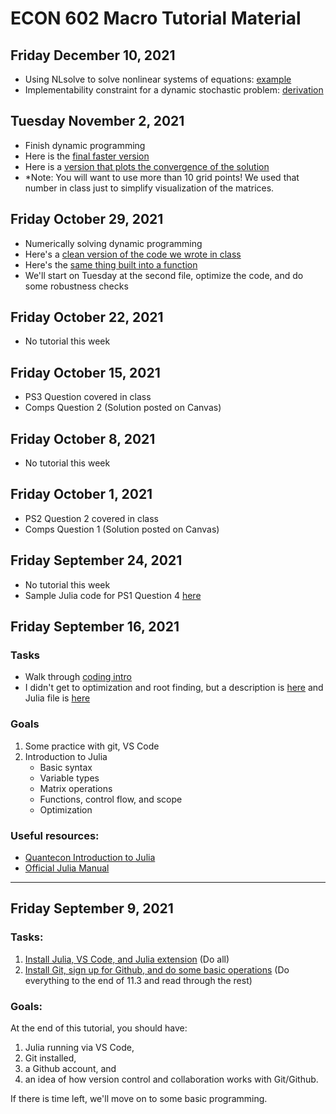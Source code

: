 # ECON 602 Macro Tutorial Material
## Friday December 10, 2021
- Using NLsolve to solve nonlinear systems of equations: [example](/src/PS8q1_nlsolve.jl)
- Implementability constraint for a dynamic stochastic problem: [derivation](/src/DynamicIMPderivation.md)

## Tuesday November 2, 2021
- Finish dynamic programming
- Here is the [final faster version](/src/vf_iteration_optimized.jl)
- Here is a [version that plots the convergence of the solution](/src/vf_iteration_optimized_plotting.jl)
- *Note: You will want to use more than 10 grid points! We used that number in class just to simplify visualization of the matrices.

## Friday October 29, 2021
- Numerically solving dynamic programming
- Here's a [clean version of the code we wrote in class](/src/vf_iteration_intuitive_steps_final.jl)
- Here's the [same thing built into a function](/src/vf_iteration_intuitive.jl)
- We'll start on Tuesday at the second file, optimize the code, and do some robustness checks

## Friday October 22, 2021
- No tutorial this week

## Friday October 15, 2021
- PS3 Question covered in class
- Comps Question 2 (Solution posted on Canvas)

## Friday October 8, 2021
- No tutorial this week

## Friday October 1, 2021
- PS2 Question 2 covered in class
- Comps Question 1 (Solution posted on Canvas)

## Friday September 24, 2021
- No tutorial this week
- Sample Julia code for PS1 Question 4 [here](/src/PS1_Q4.jl)

## Friday September 16, 2021
### Tasks
- Walk through [coding intro](/docs/Getting_started_coding_Julia.md)
- I didn't get to optimization and root finding, but a description is [here](/docs/Optimization_demo.md) and Julia file is [here](/src/Optimization_demo.jl)

### Goals
1. Some practice with git, VS Code
2. Introduction to Julia
    - Basic syntax
    - Variable types
    - Matrix operations
    - Functions, control flow, and scope
    - Optimization

### Useful resources:
- [Quantecon Introduction to Julia](https://julia.quantecon.org/index_toc.html)
- [Official Julia Manual](https://docs.julialang.org/en/v1/manual/getting-started/)

---

## Friday September 9, 2021
### Tasks:
1. [Install Julia, VS Code, and Julia extension](https://www.julia-vscode.org/docs/dev/gettingstarted/) (Do all)
2. [Install Git, sign up for Github, and do some basic operations](https://julia.quantecon.org/software_engineering/version_control.html) (Do everything to the end of 11.3 and read through the rest)

### Goals:
At the end of this tutorial, you should have:
1. Julia running via VS Code,
2. Git installed,
3. a Github account, and
4. an idea of how version control and collaboration works with Git/Github.

If there is time left, we'll move on to some basic programming.
